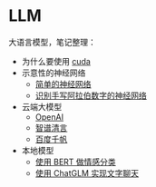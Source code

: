 # LLM

大语言模型，笔记整理：

- 为什么要使用 [cuda](./cuda/cuda.ipynb)
- 示意性的神经网络
    - [简单的神经网络](./nn/1.simple-nn.ipynb)
    - [识别手写阿拉伯数字的神经网络](./nn/2.mnist.ipynb)
- 云端大模型
    - [OpenAI](./cloud/openai/helloworld.ipynb)
    - [智谱清言](./cloud/zhipu/README.md)
    - [百度千帆](./cloud/baidu/README.md)
- 本地模型
    - [使用 BERT 做情感分类](./local/bert/1.bert_simple.ipynb)
    - [使用 ChatGLM 实现文字聊天](./local/chatglm/1.examples.ipynb)

